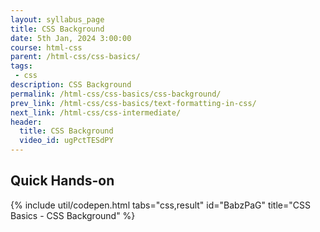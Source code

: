 ```yaml
---
layout: syllabus_page
title: CSS Background
date: 5th Jan, 2024 3:00:00
course: html-css
parent: /html-css/css-basics/
tags:
 - css
description: CSS Background
permalink: /html-css/css-basics/css-background/
prev_link: /html-css/css-basics/text-formatting-in-css/
next_link: /html-css/css-intermediate/
header:
  title: CSS Background
  video_id: ugPctTESdPY
---
```


## Quick Hands-on

{% include util/codepen.html tabs="css,result" id="BabzPaG" title="CSS Basics - CSS Background"  %}
